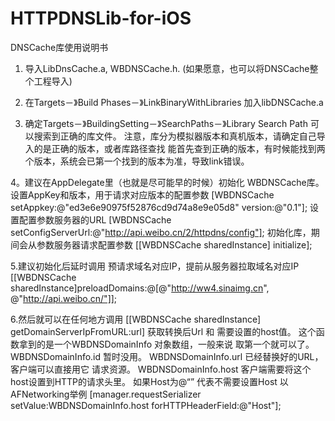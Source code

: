 # HTTPDNSLib-for-iOS
DNSCache库使用说明书

1. 导入LibDnsCache.a, WBDNSCache.h. (如果愿意，也可以将DNSCache整个工程导入)

2. 在Targets－》Build Phases－》LinkBinaryWithLibraries 加入libDNSCache.a

3. 确定Targets－》BuildingSetting－》SearchPaths－》Library Search Path 可以搜索到正确的库文件。
注意，库分为模拟器版本和真机版本，请确定自己导入的是正确的版本，或者库路径查找 能首先查到正确的版本，有时候能找到两个版本，系统会已第一个找到的版本为准，导致link错误。

4。建议在AppDelegate里（也就是尽可能早的时候）初始化 WBDNSCache库。
设置AppKey和版本，用于请求对应版本的配置参数
[WBDNSCache setAppkey:@"ed3e6e90975f52876cd9d74a8e9e05d8" version:@"0.1"];
设置配置参数服务器的URL
[WBDNSCache setConfigServerUrl:@"http://api.weibo.cn/2/httpdns/config"];
初始化库，期间会从参数服务器请求配置参数
[[WBDNSCache sharedInstance] initialize];

5.建议初始化后延时调用 预请求域名对应IP，提前从服务器拉取域名对应IP
[[WBDNSCache sharedInstance]preloadDomains:@[@"http://ww4.sinaimg.cn", @"http://api.weibo.cn/"]];

6.然后就可以在任何地方调用
[[WBDNSCache sharedInstance] getDomainServerIpFromURL:url]
获取转换后Url 和 需要设置的host值。
这个函数拿到的是一个WBDNSDomainInfo 对象数组，一般来说 取第一个就可以了。
WBDNSDomainInfo.id 暂时没用。
WBDNSDomainInfo.url 已经替换好的URL， 客户端可以直接用它 请求资源。
WBDNSDomainInfo.host 客户端需要将这个host设置到HTTP的请求头里。 如果Host为@“” 代表不需要设置Host
以AFNetworking举例
[manager.requestSerializer setValue:WBDNSDomainInfo.host forHTTPHeaderField:@"Host"];
